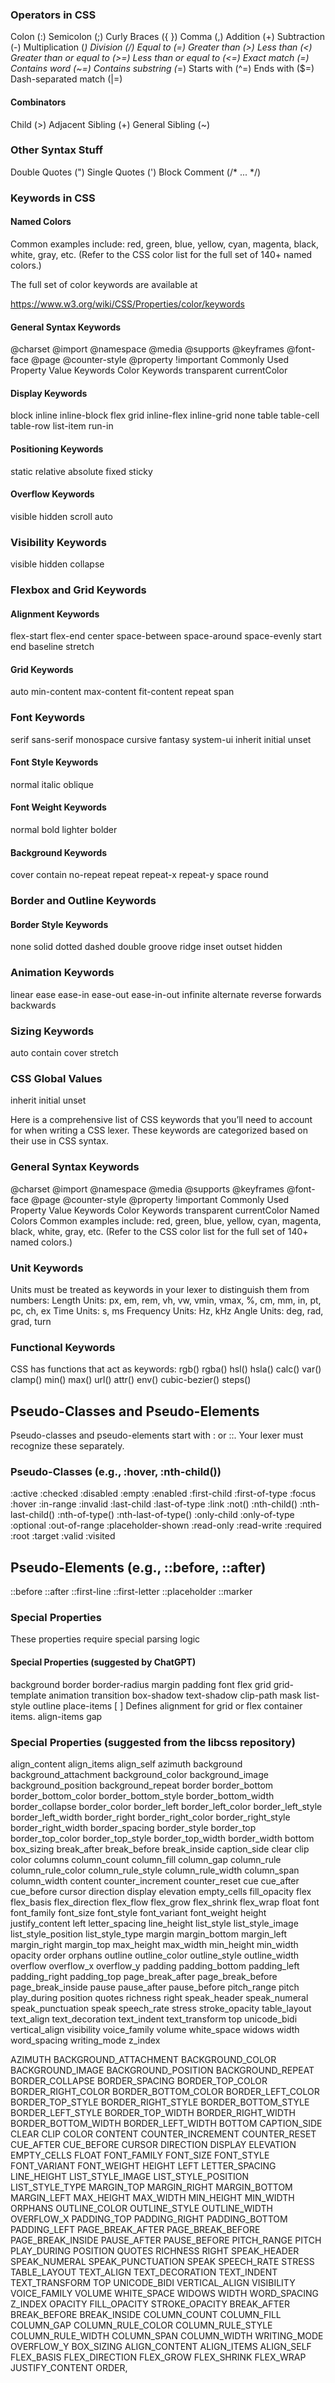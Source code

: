 ### Operators in CSS

Colon (:)
Semicolon (;)
Curly Braces ({ })
Comma (,)
Addition (+)
Subtraction (-)
Multiplication (*)
Division (/)
Equal to (=)
Greater than (>)
Less than (<)
Greater than or equal to (>=)
Less than or equal to (<=)
Exact match (=)
Contains word (~=)
Contains substring (*=)
Starts with (^=)
Ends with ($=)
Dash-separated match (|=)

#### Combinators
Child (>)
Adjacent Sibling (+)
General Sibling (~)

### Other Syntax Stuff
Double Quotes (")
Single Quotes (')
Block Comment (/* ... */)


### Keywords in CSS

#### Named Colors
Common examples include: red, green, blue, yellow, cyan, magenta, black, white, gray, etc. (Refer to the CSS color list for the full set of 140+ named colors.)

The full set of color keywords are available at

https://www.w3.org/wiki/CSS/Properties/color/keywords

#### General Syntax Keywords

@charset
@import
@namespace
@media
@supports
@keyframes
@font-face
@page
@counter-style
@property
!important
Commonly Used Property Value Keywords
Color Keywords
transparent
currentColor

#### Display Keywords

block
inline
inline-block
flex
grid
inline-flex
inline-grid
none
table
table-cell
table-row
list-item
run-in

#### Positioning Keywords
static
relative
absolute
fixed
sticky

#### Overflow Keywords
visible
hidden
scroll
auto

### Visibility Keywords
visible
hidden
collapse

### Flexbox and Grid Keywords

#### Alignment Keywords
flex-start
flex-end
center
space-between
space-around
space-evenly
start
end
baseline
stretch

#### Grid Keywords
auto
min-content
max-content
fit-content
repeat
span

### Font Keywords
serif
sans-serif
monospace
cursive
fantasy
system-ui
inherit
initial
unset

#### Font Style Keywords
normal
italic
oblique

#### Font Weight Keywords
normal
bold
lighter
bolder

#### Background Keywords
cover
contain
no-repeat
repeat
repeat-x
repeat-y
space
round

### Border and Outline Keywords
#### Border Style Keywords
none
solid
dotted
dashed
double
groove
ridge
inset
outset
hidden

### Animation Keywords
linear
ease
ease-in
ease-out
ease-in-out
infinite
alternate
reverse
forwards
backwards

### Sizing Keywords
auto
contain
cover
stretch

### CSS Global Values
inherit
initial
unset

Here is a comprehensive list of CSS keywords that you’ll need to account for when writing a CSS lexer. These keywords are categorized based on their use in CSS syntax.

### General Syntax Keywords
@charset
@import
@namespace
@media
@supports
@keyframes
@font-face
@page
@counter-style
@property
!important
Commonly Used Property Value Keywords
Color Keywords
transparent
currentColor
Named Colors
Common examples include: red, green, blue, yellow, cyan, magenta, black, white, gray, etc. (Refer to the CSS color list for the full set of 140+ named colors.)

### Unit Keywords
Units must be treated as keywords in your lexer to distinguish them from numbers:
Length Units: px, em, rem, vh, vw, vmin, vmax, %, cm, mm, in, pt, pc, ch, ex
Time Units: s, ms
Frequency Units: Hz, kHz
Angle Units: deg, rad, grad, turn

### Functional Keywords
CSS has functions that act as keywords:
rgb()
rgba()
hsl()
hsla()
calc()
var()
clamp()
min()
max()
url()
attr()
env()
cubic-bezier()
steps()

## Pseudo-Classes and Pseudo-Elements
Pseudo-classes and pseudo-elements start with : or ::. Your lexer must recognize these separately.

### Pseudo-Classes (e.g., :hover, :nth-child())
:active
:checked
:disabled
:empty
:enabled
:first-child
:first-of-type
:focus
:hover
:in-range
:invalid
:last-child
:last-of-type
:link
:not()
:nth-child()
:nth-last-child()
:nth-of-type()
:nth-last-of-type()
:only-child
:only-of-type
:optional
:out-of-range
:placeholder-shown
:read-only
:read-write
:required
:root
:target
:valid
:visited

## Pseudo-Elements (e.g., ::before, ::after)
::before
::after
::first-line
::first-letter
::placeholder
::marker


### Special Properties

These properties require special parsing logic

#### Special Properties (suggested by ChatGPT)
background
border
border-radius
margin
padding
font
flex
grid
grid-template
animation
transition
box-shadow
text-shadow
clip-path
mask
list-style
outline
place-items	[ <align-items> <justify-items> ]	Defines alignment for grid or flex container items.
align-items
gap

### Special Properties (suggested from the libcss repository)
align_content
align_items
align_self
azimuth
background
background_attachment
background_color
background_image
background_position
background_repeat
border
border_bottom
border_bottom_color
border_bottom_style
border_bottom_width
border_collapse
border_color
border_left
border_left_color
border_left_style
border_left_width
border_right
border_right_color
border_right_style
border_right_width
border_spacing
border_style
border_top
border_top_color
border_top_style
border_top_width
border_width
bottom
box_sizing
break_after
break_before
break_inside
caption_side
clear
clip
color
columns
column_count
column_fill
column_gap
column_rule
column_rule_color
column_rule_style
column_rule_width
column_span
column_width
content
counter_increment
counter_reset
cue
cue_after
cue_before
cursor
direction
display
elevation
empty_cells
fill_opacity
flex
flex_basis
flex_direction
flex_flow
flex_grow
flex_shrink
flex_wrap
float
font
font_family
font_size
font_style
font_variant
font_weight
height
justify_content
left
letter_spacing
line_height
list_style
list_style_image
list_style_position
list_style_type
margin
margin_bottom
margin_left
margin_right
margin_top
max_height
max_width
min_height
min_width
opacity
order
orphans
outline
outline_color
outline_style
outline_width
overflow
overflow_x
overflow_y
padding
padding_bottom
padding_left
padding_right
padding_top
page_break_after
page_break_before
page_break_inside
pause
pause_after
pause_before
pitch_range
pitch
play_during
position
quotes
richness
right
speak_header
speak_numeral
speak_punctuation
speak
speech_rate
stress
stroke_opacity
table_layout
text_align
text_decoration
text_indent
text_transform
top
unicode_bidi
vertical_align
visibility
voice_family
volume
white_space
widows
width
word_spacing
writing_mode
z_index

AZIMUTH
BACKGROUND_ATTACHMENT
BACKGROUND_COLOR
BACKGROUND_IMAGE
BACKGROUND_POSITION
BACKGROUND_REPEAT
BORDER_COLLAPSE
BORDER_SPACING
BORDER_TOP_COLOR
BORDER_RIGHT_COLOR
BORDER_BOTTOM_COLOR
BORDER_LEFT_COLOR
BORDER_TOP_STYLE
BORDER_RIGHT_STYLE
BORDER_BOTTOM_STYLE
BORDER_LEFT_STYLE
BORDER_TOP_WIDTH
BORDER_RIGHT_WIDTH
BORDER_BOTTOM_WIDTH
BORDER_LEFT_WIDTH
BOTTOM
CAPTION_SIDE
CLEAR
CLIP
COLOR
CONTENT
COUNTER_INCREMENT
COUNTER_RESET
CUE_AFTER
CUE_BEFORE
CURSOR
DIRECTION
DISPLAY
ELEVATION
EMPTY_CELLS
FLOAT
FONT_FAMILY
FONT_SIZE
FONT_STYLE
FONT_VARIANT
FONT_WEIGHT
HEIGHT
LEFT
LETTER_SPACING
LINE_HEIGHT
LIST_STYLE_IMAGE
LIST_STYLE_POSITION
LIST_STYLE_TYPE
MARGIN_TOP
MARGIN_RIGHT
MARGIN_BOTTOM
MARGIN_LEFT
MAX_HEIGHT
MAX_WIDTH
MIN_HEIGHT
MIN_WIDTH
ORPHANS
OUTLINE_COLOR
OUTLINE_STYLE
OUTLINE_WIDTH
OVERFLOW_X
PADDING_TOP
PADDING_RIGHT
PADDING_BOTTOM
PADDING_LEFT
PAGE_BREAK_AFTER
PAGE_BREAK_BEFORE
PAGE_BREAK_INSIDE
PAUSE_AFTER
PAUSE_BEFORE
PITCH_RANGE
PITCH
PLAY_DURING
POSITION
QUOTES
RICHNESS
RIGHT
SPEAK_HEADER
SPEAK_NUMERAL
SPEAK_PUNCTUATION
SPEAK
SPEECH_RATE
STRESS
TABLE_LAYOUT
TEXT_ALIGN
TEXT_DECORATION
TEXT_INDENT
TEXT_TRANSFORM
TOP
UNICODE_BIDI
VERTICAL_ALIGN
VISIBILITY
VOICE_FAMILY
VOLUME
WHITE_SPACE
WIDOWS
WIDTH
WORD_SPACING
Z_INDEX
OPACITY
FILL_OPACITY
STROKE_OPACITY
BREAK_AFTER
BREAK_BEFORE
BREAK_INSIDE
COLUMN_COUNT
COLUMN_FILL
COLUMN_GAP
COLUMN_RULE_COLOR
COLUMN_RULE_STYLE
COLUMN_RULE_WIDTH
COLUMN_SPAN
COLUMN_WIDTH
WRITING_MODE
OVERFLOW_Y
BOX_SIZING
ALIGN_CONTENT
ALIGN_ITEMS
ALIGN_SELF
FLEX_BASIS
FLEX_DIRECTION
FLEX_GROW
FLEX_SHRINK
FLEX_WRAP
JUSTIFY_CONTENT
ORDER,